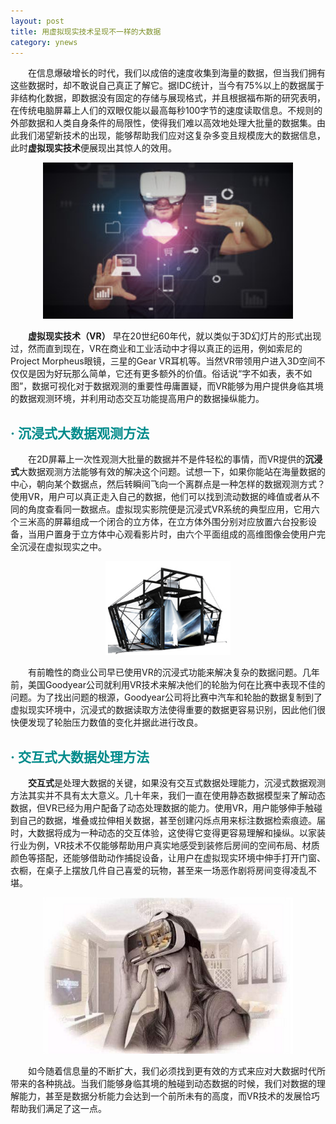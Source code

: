 ```yaml
---
layout: post
title: 用虚拟现实技术呈现不一样的大数据
category: ynews
---
```


&emsp;&emsp;在信息爆破增长的时代，我们以成倍的速度收集到海量的数据，但当我们拥有这些数据时，却不敢说自己真正了解它。据IDC统计，当今有75%以上的数据属于非结构化数据，即数据没有固定的存储与展现格式，并且根据福布斯的研究表明，在传统电脑屏幕上人们的双眼仅能以最高每秒100字节的速度读取信息。不规则的外部数据和人类自身条件的局限性，使得我们难以高效地处理大批量的数据集。由此我们渴望新技术的出现，能够帮助我们应对这复杂多变且规模庞大的数据信息，此时**虚拟现实技术**便展现出其惊人的效用。

<div align="center">
<img width="400" height="250" src="https://raw.githubusercontent.com/carrylaw/IMG/master/img/sucai3.jpg"/>
</div>
 
&emsp;&emsp;**虚拟现实技术（VR）** 早在20世纪60年代，就以类似于3D幻灯片的形式出现过，然而直到现在，VR在商业和工业活动中才得以真正的运用，例如索尼的Project Morpheus眼镜，三星的Gear VR耳机等。当然VR带领用户进入3D空间不仅仅是因为好玩那么简单，它还有更多额外的价值。俗话说“字不如表，表不如图”，数据可视化对于数据观测的重要性毋庸置疑，而VR能够为用户提供身临其境的数据观测环境，并利用动态交互功能提高用户的数据操纵能力。

## **<span style="color:#008B8B;">· 沉浸式大数据观测方法</span>**

&emsp;&emsp;在2D屏幕上一次性观测大批量的数据并不是件轻松的事情，而VR提供的**沉浸式**大数据观测方法能够有效的解决这个问题。试想一下，如果你能站在海量数据的中心，朝向某个数据点，然后转瞬间飞向一个离群点是一种怎样的数据观测方式？使用VR，用户可以真正走入自己的数据，他们可以找到流动数据的峰值或者从不同的角度查看同一数据点。虚拟现实影院便是沉浸式VR系统的典型应用，它用六个三米高的屏幕组成一个闭合的立方体，在立方体外围分别对应放置六台投影设备，当用户置身于立方体中心观看影片时，由六个平面组成的高维图像会使用户完全沉浸在虚拟现实之中。

<div align="center">
<img width="200" height="150" src="https://github.com/carrylaw/IMG/blob/master/img/sucai4.png?raw=true"/>
</div>

&emsp;&emsp;有前瞻性的商业公司早已使用VR的沉浸式功能来解决复杂的数据问题。几年前，美国Goodyear公司就利用VR技术来解决他们的轮胎为何在比赛中表现不佳的问题。为了找出问题的根源，Goodyear公司将比赛中汽车和轮胎的数据复制到了虚拟现实环境中，沉浸式的数据读取方法使得重要的数据更容易识别，因此他们很快便发现了轮胎压力数值的变化并据此进行改良。

## **<span style="color:#008B8B;">· 交互式大数据处理方法</span>**

&emsp;&emsp;**交互式**是处理大数据的关键，如果没有交互式数据处理能力，沉浸式数据观测方法其实并不具有太大意义。几十年来，我们一直在使用静态数据模型来了解动态数据，但VR已经为用户配备了动态处理数据的能力。使用VR，用户能够伸手触碰到自己的数据，堆叠或拉伸相关数据，甚至创建闪烁点用来标注数据检索痕迹。届时，大数据将成为一种动态的交互体验，这使得它变得更容易理解和操纵。以家装行业为例，VR技术不仅能够帮助用户真实地感受到装修后房间的空间布局、材质颜色等搭配，还能够借助动作捕捉设备，让用户在虚拟现实环境中伸手打开门窗、衣橱，在桌子上摆放几件自己喜爱的玩物，甚至来一场恶作剧将房间变得凌乱不堪。

<div align="center">
<img width="400" height="250" src="https://github.com/carrylaw/IMG/blob/master/img/sucai5.png?raw=true"/>
</div>
 
&emsp;&emsp;如今随着信息量的不断扩大，我们必须找到更有效的方式来应对大数据时代所带来的各种挑战。当我们能够身临其境的触碰到动态数据的时候，我们对数据的理解能力，甚至是数据分析能力会达到一个前所未有的高度，而VR技术的发展恰巧帮助我们满足了这一点。
